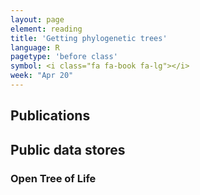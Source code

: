 ```yaml
---
layout: page
element: reading
title: 'Getting phylogenetic trees'
language: R
pagetype: 'before class'
symbol: <i class="fa fa-book fa-lg"></i>
week: "Apr 20"
---
```



## Publications


## Public data stores


### Open Tree of Life
